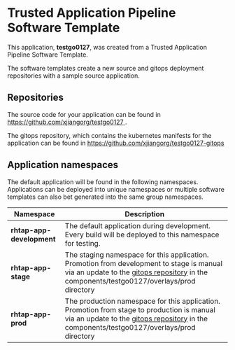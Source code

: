 # Trusted Application Pipeline Software Template

This application, **testgo0127**, was created from a Trusted Application Pipeline Software Template.

The software templates create a new source and gitops deployment repositories with a sample source application. 

## Repositories

The source code for your application can be found in [https://github.com/xjiangorg/testgo0127 ](https://github.com/xjiangorg/testgo0127 ).
 
The gitops repository, which contains the kubernetes manifests for the application can be found in 
[https://github.com/xjiangorg/testgo0127-gitops ](https://github.com/xjiangorg/testgo0127-gitops ) 

## Application namespaces 

The default application will be found in the following namespaces. Applications can be deployed into unique namespaces or multiple software templates can also bet generated into the same group namespaces.  

|  Namespace   |  Description   |  
| -------- | -------- |   
| **rhtap-app-development** | The default application during development. Every build will be deployed to this namespace for testing. | 
| **rhtap-app-stage** | The staging namespace for this application. Promotion from development to stage is manual via an update to the [gitops repository](https://github.com/xjiangorg/testgo0127-gitops ) in the components/testgo0127/overlays/prod directory |  
| **rhtap-app-prod** | The production namespace for this application. Promotion from stage to production is manual via an update to the [gitops repository](https://github.com/xjiangorg/testgo0127-gitops ) in the components/testgo0127/overlays/prod directory | 